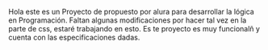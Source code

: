 Hola este es un Proyecto de propuesto por alura para desarrollar la lógica en Programación. Faltan algunas modificaciones por hacer tal vez en la parte de css, estaré trabajando en esto. Es te proyecto es muy funcionalñ y cuenta con las especificaciones dadas.

